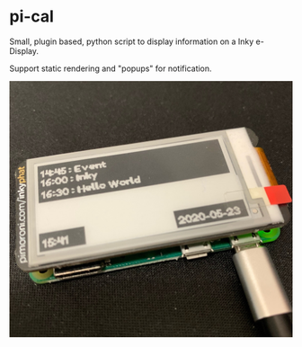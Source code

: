 # pi-cal

Small, plugin based, python script to display information on a Inky e-Display.

Support static rendering and "popups" for notification. 

![preview](img/demo.jpg)